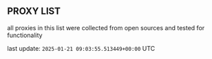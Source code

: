 ## PROXY LIST

all proxies in this list were collected from open sources and tested for functionality

last update: `2025-01-21 09:03:55.513449+00:00` UTC